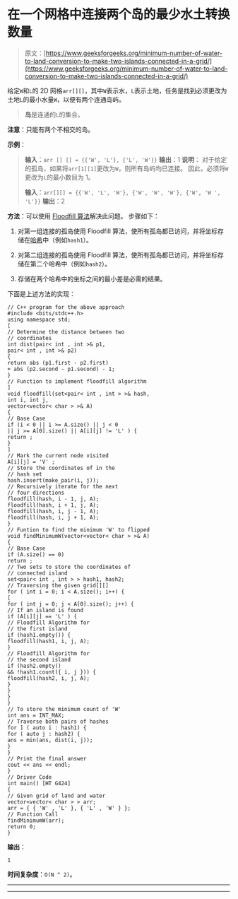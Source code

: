 # 在一个网格中连接两个岛的最少水土转换数量

> 原文：[https://www.geeksforgeeks.org/minimum-number-of-water-to-land-conversion-to-make-two-islands-connected-in-a-grid/](https://www.geeksforgeeks.org/minimum-number-of-water-to-land-conversion-to-make-two-islands-connected-in-a-grid/)

给定`W`和`L`的 2D 网格`arr[][]`，其中`W`表示水，`L`表示土地，任务是找到必须更改为土地`L`的最小水量`W`，以便有两个连通岛屿。

> **岛**是连通的`L`的集合。

**注意**：只能有两个不相交的岛。

**示例**：

> **输入**：`arr [] [] = {{'W', 'L'}, {'L', 'W'}}`
> **输出**：1
> **说明**：
> 对于给定的孤岛，如果将`arr[1][1]`更改为`W`，则所有岛屿均已连接。
> 因此，必须将`W`更改为`L`的最小数目为 1。
> 
> **输入**：`arr[][] = {{'W', 'L', 'W'}, {'W', 'W', 'W'}, {'W', 'W ', 'L'}}`
> **输出**：2

**方法**：可以使用 [Floodfill 算法](https://www.geeksforgeeks.org/flood-fill-algorithm-implement-fill-paint/)解决此问题。 步骤如下：

1.  对第一组连接的孤岛使用 Floodfill 算法，使所有孤岛都已访问，并将坐标存储在[哈希](https://www.geeksforgeeks.org/hashing-data-structure/)中（例如`hash1`）。

2.  对第二组连接的孤岛使用 Floodfill 算法，使所有孤岛都已访问，并将坐标存储在第二个哈希中（例如`hash2`）。

3.  存储在两个哈希中的坐标之间的最小差是必需的结果。

下面是上述方法的实现：

```
// C++ program for the above approach
#include <bits/stdc++.h>
using namespace std;
[
// Determine the distance between two
// coordinates
int dist(pair< int , int >& p1,
pair< int , int >& p2)
{
return abs (p1.first - p2.first)
+ abs (p2.second - p1.second) - 1;
}
// Function to implement floodfill algorithm
]
void floodfill(set<pair< int , int > >& hash,
int i, int j,
vector<vector< char > >& A)
{
// Base Case
if (i < 0 || i >= A.size() || j < 0
|| j >= A[0].size() || A[i][j] != 'L' ) {
return ;
}
]
// Mark the current node visited
A[i][j] = 'V' ;
// Store the coordinates of in the
// hash set
hash.insert(make_pair(i, j));
// Recursively iterate for the next
// four directions
floodfill(hash, i - 1, j, A);
floodfill(hash, i + 1, j, A);
floodfill(hash, i, j - 1, A);
floodfill(hash, i, j + 1, A);
}
// Funtion to find the minimum 'W' to flipped
void findMinimumW(vector<vector< char > >& A)
{
// Base Case
if (A.size() == 0)
return ;
// Two sets to store the coordinates of
// connected island
set<pair< int , int > > hash1, hash2;
// Traversing the given grid[][]
for ( int i = 0; i < A.size(); i++) {
[
for ( int j = 0; j < A[0].size(); j++) {
// If an island is found
if (A[i][j] == 'L' ) {
// Floodfill Algorithm for
// the first island
if (hash1.empty()) {
floodfill(hash1, i, j, A);
}
// Floodfill Algorithm for
// the second island
if (hash2.empty()
&& !hash1.count({ i, j })) {
floodfill(hash2, i, j, A);
}
}
}
}
// To store the minimum count of 'W'
int ans = INT_MAX;
// Traverse both pairs of hashes
for ] ( auto i : hash1) {
for ( auto j : hash2) {
ans = min(ans, dist(i, j));
}
}
// Print the final answer
cout << ans << endl;
}
// Driver Code
int main() [HT G424]
{
// Given grid of land and water
vector<vector< char > > arr;
arr = { { 'W' , 'L' }, { 'L' , 'W' } };
// Function Call
findMinimumW(arr);
return 0;
}
```

**输出**：

```
1

```

**时间复杂度**：`O(N ^ 2)`。



* * *

* * *



